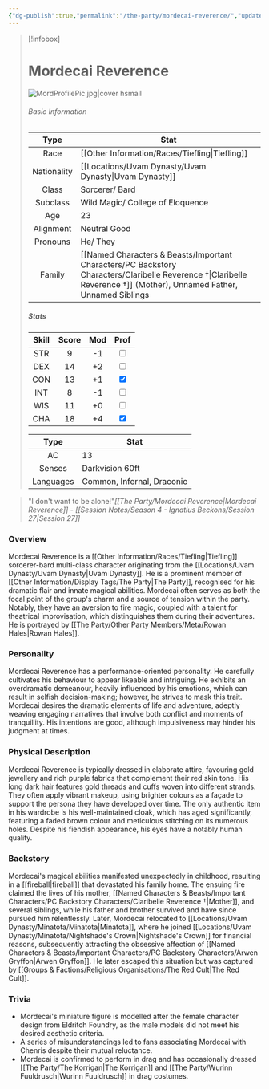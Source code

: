 ```yaml
---
{"dg-publish":true,"permalink":"/the-party/mordecai-reverence/","updated":"2025-02-08T17:11:50.430+00:00"}
---
```



> [!infobox]
> # Mordecai Reverence
> ![MordProfilePic.jpg|cover hsmall](/img/user/Admin/Attachments/MordProfilePic.jpg)
> ###### Basic Information
> 
>  Type | Stat |
> :----: | --- |
>  Race | [[Other Information/Races/Tiefling\|Tiefling]] |
>  Nationality | [[Locations/Uvam Dynasty/Uvam Dynasty\|Uvam Dynasty]] |
>  Class | Sorcerer/ Bard |
>  Subclass | Wild Magic/ College of Eloquence |
>  Age | 23 |
>  Alignment | Neutral Good |
>  Pronouns | He/ They |
>  Family | [[Named Characters & Beasts/Important Characters/PC Backstory Characters/Claribelle Reverence †\|Claribelle Reverence †]] (Mother), Unnamed Father, Unnamed Siblings |
>  ##### Stats
> Skill | Score | Mod | Prof |
> :---: | :---: | :---: | :---: |
>  STR | 9 | -1 | <input type="checkbox" unchecked> |
>  DEX | 14 | +2 |  <input type="checkbox" unchecked> |
>  CON | 13 | +1 | <input type="checkbox" checked> |
>  INT | 8 | -1 | <input type="checkbox" unchecked>|
>  WIS | 11 | +0 | <input type="checkbox" unchecked> |
>  CHA | 18 | +4 | <input type="checkbox" checked> |
>  
>  
>Type | Stat |
>:---: | --- |
>AC | 13 |
>Senses | Darkvision 60ft |
>Languages | Common, Infernal, Draconic|


> "I don't want to be alone!"<cite>[[The Party/Mordecai Reverence\|Mordecai Reverence]] - [[Session Notes/Season 4 - Ignatius Beckons/Session 27\|Session 27]]</cite>

### Overview
Mordecai Reverence is a [[Other Information/Races/Tiefling\|Tiefling]] sorcerer-bard multi-class character originating from the [[Locations/Uvam Dynasty/Uvam Dynasty\|Uvam Dynasty]]. He is a prominent member of [[Other Information/Display Tags/The Party\|The Party]], recognised for his dramatic flair and innate magical abilities. Mordecai often serves as both the focal point of the group's charm and a source of tension within the party. Notably, they have an aversion to fire magic, coupled with a talent for theatrical improvisation, which distinguishes them during their adventures. He is portrayed by [[The Party/Other Party Members/Meta/Rowan Hales\|Rowan Hales]].

### Personality
Mordecai Reverence has a performance-oriented personality. He carefully cultivates his behaviour to appear likeable and intriguing. He exhibits an overdramatic demeanour, heavily influenced by his emotions, which can result in selfish decision-making; however, he strives to mask this trait. Mordecai desires the dramatic elements of life and adventure, adeptly weaving engaging narratives that involve both conflict and moments of tranquillity. His intentions are good, although impulsiveness may hinder his judgment at times.

### Physical Description
Mordecai Reverence is typically dressed in elaborate attire, favouring gold jewellery and rich purple fabrics that complement their red skin tone. His long dark hair features gold threads and cuffs woven into different strands. They often apply vibrant makeup, using brighter colours as a façade to support the persona they have developed over time. The only authentic item in his wardrobe is his well-maintained cloak, which has aged significantly, featuring a faded brown colour and meticulous stitching on its numerous holes. Despite his fiendish appearance, his eyes have a notably human quality.

### Backstory 
Mordecai's magical abilities manifested unexpectedly in childhood, resulting in a [[fireball\|fireball]] that devastated his family home. The ensuing fire claimed the lives of his mother, [[Named Characters & Beasts/Important Characters/PC Backstory Characters/Claribelle Reverence †\|Mother]], and several siblings, while his father and brother survived and have since pursued him relentlessly. Later, Mordecai relocated to [[Locations/Uvam Dynasty/Minatota/Minatota\|Minatota]], where he joined [[Locations/Uvam Dynasty/Minatota/Nightshade's Crown\|Nightshade's Crown]] for financial reasons, subsequently attracting the obsessive affection of [[Named Characters & Beasts/Important Characters/PC Backstory Characters/Arwen Gryffon\|Arwen Gryffon]]. He later escaped this situation but was captured by [[Groups & Factions/Religious Organisations/The Red Cult\|The Red Cult]].

### Trivia
* Mordecai's miniature figure is modelled after the female character design from Eldritch Foundry, as the male models did not meet his desired aesthetic criteria.
* A series of misunderstandings led to fans associating Mordecai with Chenris despite their mutual reluctance.
* Mordecai is confirmed to perform in drag and has occasionally dressed [[The Party/The Korrigan\|The Korrigan]] and [[The Party/Wurinn Fuuldrusch\|Wurinn Fuuldrusch]] in drag costumes.